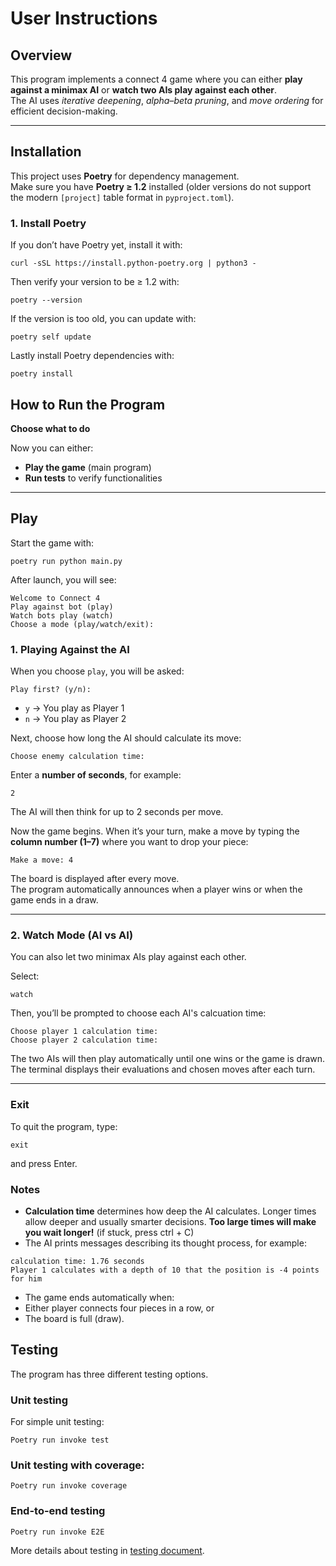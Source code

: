 # User Instructions

## Overview
This program implements a connect 4 game where you can either **play against a minimax AI** or **watch two AIs play against each other**.  
The AI uses *iterative deepening*, *alpha–beta pruning*, and *move ordering* for efficient decision-making.

---
## Installation

This project uses **Poetry** for dependency management.  
Make sure you have **Poetry ≥ 1.2** installed (older versions do not support the modern `[project]` table format in `pyproject.toml`).

### 1. Install Poetry
If you don’t have Poetry yet, install it with:

```
curl -sSL https://install.python-poetry.org | python3 -
```
Then verify your version to be ≥ 1.2 with:
```
poetry --version
```
If the version is too old, you can update with:
```
poetry self update
```

Lastly install Poetry dependencies with:
```
poetry install
```

## How to Run the Program

**Choose what to do**

Now you can either:
- **Play the game** (main program)
- **Run tests** to verify functionalities

---

## Play
Start the game with:
```
poetry run python main.py
```

After launch, you will see:
```
Welcome to Connect 4
Play against bot (play)
Watch bots play (watch)
Choose a mode (play/watch/exit):
```
### 1. Playing Against the AI
When you choose `play`, you will be asked:
```
Play first? (y/n):
```
- `y` → You play as Player 1
- `n` → You play as Player 2

Next, choose how long the AI should calculate its move:
```
Choose enemy calculation time:
```
Enter a **number of seconds**, for example:
```
2
```
The AI will then think for up to 2 seconds per move.

Now the game begins. When it’s your turn, make a move by typing the **column number (1–7)** where you want to drop your piece:
```
Make a move: 4
```

The board is displayed after every move.  
The program automatically announces when a player wins or when the game ends in a draw.

---

### 2. Watch Mode (AI vs AI)
You can also let two minimax AIs play against each other.

Select:
```
watch
```

Then, you’ll be prompted to choose each AI's calcuation time:
```
Choose player 1 calculation time:
Choose player 2 calculation time:
```

The two AIs will then play automatically until one wins or the game is drawn.  
The terminal displays their evaluations and chosen moves after each turn.

---

### Exit
To quit the program, type:
```
exit
```
and press Enter.

### Notes
- **Calculation time** determines how deep the AI calculates.
  Longer times allow deeper and usually smarter decisions.
  **Too large times will make you wait longer!** (if stuck, press ctrl + C)
- The AI prints messages describing its thought process, for example:
```
calculation time: 1.76 seconds
Player 1 calculates with a depth of 10 that the position is -4 points for him
```

- The game ends automatically when:
- Either player connects four pieces in a row, or  
- The board is full (draw).

## Testing
The program has three different testing options.
### Unit testing
For simple unit testing:
```
Poetry run invoke test
```
### Unit testing with coverage:
```
Poetry run invoke coverage
```
### End-to-end testing
```
Poetry run invoke E2E
```


More details about testing in [testing document](https://github.com/Bladenoodle/C4-AI/blob/main/Documentations/Testing%20Ducoment.md).
